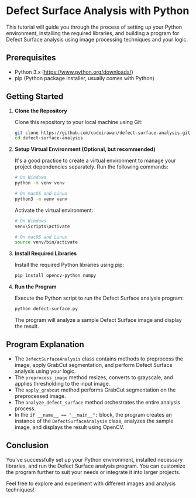 # Defect Surface Analysis with Python

This tutorial will guide you through the process of setting up your Python environment, installing the required libraries, and building a program for Defect Surface analysis using image processing techniques and your logic.

## Prerequisites

- Python 3.x (https://www.python.org/downloads/)
- pip (Python package installer, usually comes with Python)

## Getting Started

1. **Clone the Repository**

    Clone this repository to your local machine using Git:

    ```bash
    git clone https://github.com/codeirawan/defect-surface-analysis.git
    cd defect-surface-analysis
    ```

2. **Setup Virtual Environment (Optional, but recommended)**

    It's a good practice to create a virtual environment to manage your project dependencies separately. Run the following commands:

    ```bash
    # On Windows
    python -m venv venv

    # On macOS and Linux
    python3 -m venv venv
    ```

    Activate the virtual environment:

    ```bash
    # On Windows
    venv\Scripts\activate

    # On macOS and Linux
    source venv/bin/activate
    ```

3. **Install Required Libraries**

    Install the required Python libraries using pip:

    ```bash
    pip install opencv-python numpy
    ```

4. **Run the Program**

    Execute the Python script to run the Defect Surface analysis program:

    ```bash
    python defect-surface.py
    ```

    The program will analyze a sample Defect Surface image and display the result.

## Program Explanation

- The `DefectSurfaceAnalysis` class contains methods to preprocess the image, apply GrabCut segmentation, and perform Defect Surface analysis using your logic.
- The `preprocess_image` method resizes, converts to grayscale, and applies thresholding to the input image.
- The `apply_grabcut` method performs GrabCut segmentation on the preprocessed image.
- The `analyze_defect_surface` method orchestrates the entire analysis process.
- In the `if __name__ == "__main__":` block, the program creates an instance of the `DefectSurfaceAnalysis` class, analyzes the sample image, and displays the result using OpenCV.

## Conclusion

You've successfully set up your Python environment, installed necessary libraries, and run the Defect Surface analysis program. You can customize the program further to suit your needs or integrate it into larger projects.

Feel free to explore and experiment with different images and analysis techniques!